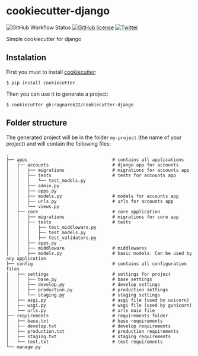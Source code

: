 # cookiecutter-django
![GitHub Workflow Status](https://img.shields.io/github/workflow/status/ragnarok22/cookiecutter-django/Build)
[![GitHub license](https://img.shields.io/github/license/ragnarok22/cookiecutter-django)](https://github.com/ragnarok22/cookiecutter-django/blob/master/LICENSE)
[![Twitter](https://img.shields.io/twitter/url?style=social&url=https%3A%2F%2Fgithub.com%2Fragnarok22%2Fcookiecutter-django)](https://twitter.com/intent/tweet?text=Wow:&url=https%3A%2F%2Fgithub.com%2Fragnarok22%2Fcookiecutter-django)

Simple cookiecutter for django

## Instalation
First you must to install [cookiecutter](https://cookiecutter.readthedocs.io/en/stable/installation.html):

    $ pip install cookiecutter

Then you can use it to generate a project:

    $ cookiecutter gh:ragnarok22/cookiecutter-django

## Folder structure
The generated project will be in the folder `my-project` (the name of your project) and will contain the following files:

    .
    ├── apps                                # contains all applications
    │   ├── accounts                        # django app for accounts
    │   │   ├── migrations                  # migrations for accounts app
    │   │   ├── tests                       # tests for accounts app
    │   │   │   └── test_models.py
    │   │   ├── admin.py
    │   │   ├── apps.py
    │   │   ├── models.py                   # models for accounts app
    │   │   ├── urls.py                     # urls for accounts app
    │   │   └── views.py
    │   ├── core                            # core application
    │   │   ├── migrations                  # migrations for core app
    │   │   ├── tests                       # tests
    │   │   │   ├── test_middleware.py
    │   │   │   ├── test_models.py
    │   │   │   ├── test_validators.py
    │   │   ├── apps.py
    │   │   ├── middleware                  # middlewares
    │   │   ├── models.py                   # basic models. Can be used by any application
    ├── config                              # contains all configuration files
    │   ├── settings                        # settings for project
    │   │   ├── base.py                     # base settings
    │   │   ├── develop.py                  # develop settings
    │   │   ├── production.py               # production settings
    │   │   └── staging.py                  # staging settings
    │   ├── asgi.py                         # asgi file (used by uvicorn)
    │   ├── wsgi.py                         # wsgi file (used by gunicorn)
    │   └── urls.py                         # urls main file
    ├── requirements                        # requirements folder
    │   ├── base.txt                        # base requirements
    │   ├── develop.txt                     # develop requirements
    │   ├── production.txt                  # production requirements
    │   ├── staging.txt                     # staging requirements
    │   └── test.txt                        # test requirements
    └── manage.py